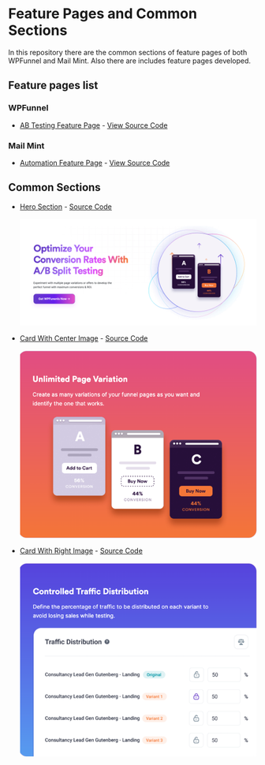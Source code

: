 # Feature Pages and Common Sections
In this repository there are the common sections of feature pages of both WPFunnel and Mail Mint. Also there are includes feature pages developed. 

## Feature pages list
### WPFunnel
- [AB Testing Feature Page](https://kabir-coderex.github.io/website-common-sections/Pages/ABTesting-WPF/index.html) - [View Source Code](https://github.com/kabir-coderex/website-common-sections/tree/develop/Pages/ABTesting-WPF)

### Mail Mint
- [Automation Feature Page](https://kabir-coderex.github.io/website-common-sections/Pages/Automation-MM/index.html) - [View Source Code](https://github.com/kabir-coderex/website-common-sections/tree/develop/Pages/Automation-MM)


## Common Sections
- [Hero Section](https://kabir-coderex.github.io/website-common-sections/components/HeroSection/hero-section.html) - [Source Code](https://github.com/kabir-coderex/website-common-sections/tree/develop/components/HeroSection)
<br><br>
![Hero Section Image](./assets/hero-section.png)

- [Card With Center Image](https://kabir-coderex.github.io/website-common-sections/components/CardWithCenterImage/index.html) - [Source Code](https://github.com/kabir-coderex/website-common-sections/tree/develop/components/CardWithCenterImage)
<br><br>
![Card Image](./assets/CardWithCenterImage.png)


- [Card With Right Image](https://kabir-coderex.github.io/website-common-sections/components/CardWtihRightImage/index.html) - [Source Code](https://github.com/kabir-coderex/website-common-sections/tree/develop/components/CardWtihRightImage)
<br><br>
![Card Image](./assets/CardWithRightImage.png)


